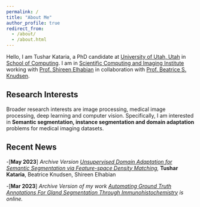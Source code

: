 ```yaml
---
permalink: /
title: "About Me"
author_profile: true
redirect_from: 
  - /about/
  - /about.html
---
```



Hello, I am Tushar Kataria, a PhD candidate at [University of Utah, Utah](https://www.utah.edu/) in [School of Computing](https://www.cs.utah.edu/). I am in [Scientific Computing and Imaging Institute](https://www.sci.utah.edu/) working with [Prof. Shireen Elhabian](https://www.sci.utah.edu/~shireen/) in collaboration with [Prof. Beatrice S. Knudsen](https://healthcare.utah.edu/fad/mddetail.php?physicianID=u6028236#tabAcademic). 

Research Interests
------
Broader research interests are image processing, medical image processing, deep learning and computer vision. Specifically, I am interested in **Semantic segmentation, instance segmentation and domain adaptation** problems for medical imaging datasets. 

Recent News
------
-[**May 2023**] *Archive Version [Unsupervised Domain Adaptation for Semantic Segmentation via Feature-space Density Matching](https://arxiv.org/abs/2305.05789),* 
                **Tushar Kataria**, Beatrice Knudsen, Shireen Elhabian  

-[**Mar 2023**] *Archive Version of my work [Automating Ground Truth Annotations For Gland Segmentation Through Immunohistochemistry](https://www.researchsquare.com/article/rs-2600534/v1) is online.*





